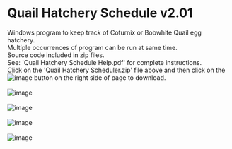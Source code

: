 # Quail Hatchery Schedule  v2.01
Windows program to keep track of Coturnix or Bobwhite Quail egg hatchery.<BR>
Multiple occurrences of program can be run at same time.   
Source code included in zip files.<BR>
See: 'Quail Hatchery Schedule Help.pdf' for complete instructions.<BR>
Click on the 'Quail Hatchery Scheduler.zip' file above and then click on the ![image](https://github.com/inwtx/QuailHatcherySchedule/assets/32821617/b2b1d8dc-c2b9-48d7-a425-92c5a9c05f46)
button on the right side of page to download.
<BR>  
![image](https://github.com/inwtx/QuailHatcherySchedule/assets/32821617/315a0a9a-083f-464d-9314-c44564519bf8)
<BR><BR>
![image](https://github.com/inwtx/QuailHatcherySchedule/assets/32821617/260fc68a-4356-4874-9d6d-95544a536f87)
<BR><BR>
![image](https://github.com/inwtx/QuailHatcherySchedule/assets/32821617/5c12e156-1e07-45ad-b3a2-926330cea3ad)
<BR><BR>
![image](https://github.com/inwtx/QuailHatcherySchedule/assets/32821617/bc80dfbb-1de7-4407-ad9e-224d6c98484a)
<BR>
<BR>
  
